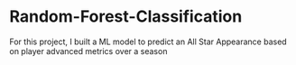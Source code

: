 # Random-Forest-Classification
For this project, I built a ML model to predict an All Star Appearance based on player advanced metrics over a season
